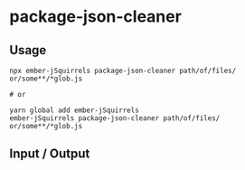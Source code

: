 # package-json-cleaner


## Usage

```
npx ember-jSquirrels package-json-cleaner path/of/files/ or/some**/*glob.js

# or

yarn global add ember-jSquirrels
ember-jSquirrels package-json-cleaner path/of/files/ or/some**/*glob.js
```

## Input / Output

<!--FIXTURES_TOC_START-->
<!--FIXTURES_TOC_END-->

<!--FIXTURES_CONTENT_START-->
<!--FIXTURES_CONTENT_END-->